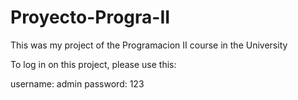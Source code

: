 # Proyecto-Progra-II
This was my project of the Programacion II course in the University


To log in on this project, please use this:

username: admin
password: 123
